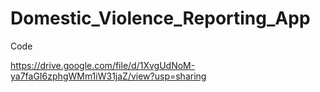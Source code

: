 # Domestic_Violence_Reporting_App

Code

https://drive.google.com/file/d/1XvgUdNoM-ya7faGI6zphgWMm1iW31jaZ/view?usp=sharing